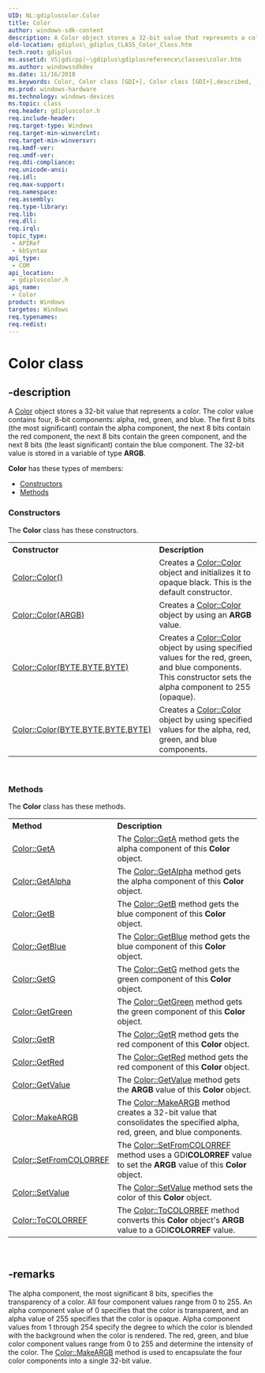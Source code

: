 ```yaml
---
UID: NL:gdipluscolor.Color
title: Color
author: windows-sdk-content
description: A Color object stores a 32-bit value that represents a color.
old-location: gdiplus\_gdiplus_CLASS_Color_Class.htm
tech.root: gdiplus
ms.assetid: VS|gdicpp|~\gdiplus\gdiplusreference\classes\color.htm
ms.author: windowssdkdev
ms.date: 11/16/2018
ms.keywords: Color, Color class [GDI+], Color class [GDI+],described, _gdiplus_CLASS_Color_Class, gdiplus._gdiplus_CLASS_Color_Class, gdipluscolor/Color
ms.prod: windows-hardware
ms.technology: windows-devices
ms.topic: class
req.header: gdipluscolor.h
req.include-header: 
req.target-type: Windows
req.target-min-winverclnt: 
req.target-min-winversvr: 
req.kmdf-ver: 
req.umdf-ver: 
req.ddi-compliance: 
req.unicode-ansi: 
req.idl: 
req.max-support: 
req.namespace: 
req.assembly: 
req.type-library: 
req.lib: 
req.dll: 
req.irql: 
topic_type:
 - APIRef
 - kbSyntax
api_type:
 - COM
api_location:
 - gdipluscolor.h
api_name:
 - Color
product: Windows
targetos: Windows
req.typenames: 
req.redist: 
---
```


# Color class


## -description


A <a href="https://msdn.microsoft.com/ebd68c22-9b00-4a8e-9954-e8b0eda764f8">Color</a> object stores a 32-bit value that represents a color. The color value contains four, 8-bit components: alpha, red, green, and blue. The first 8 bits (the most significant) contain the alpha component, the next 8 bits contain the red component, the next 8 bits contain the green component, and the next 8 bits (the least significant) contain the blue component. The 32-bit value is stored in a variable of type 
			<b>ARGB</b>.

<b xmlns:loc="http://microsoft.com/wdcml/l10n">Color</b> has these types of members:
<ul>
<li><a href="https://docs.microsoft.com/">Constructors</a></li>
<li><a href="https://docs.microsoft.com/">Methods</a></li>
</ul><h3><a id="constructors"></a>Constructors</h3>The <b xmlns:loc="http://microsoft.com/wdcml/l10n">Color</b> class has these constructors.
<table class="members" id="memberListConstructors">
<tr>
<th align="left" width="37%">Constructor</th>
<th align="left" width="63%">Description</th>
</tr>
<tr data="declared;">
<td align="left" width="37%">
<a href="https://msdn.microsoft.com/80a95e75-d592-4eed-994c-4e7658d8068c">Color::Color()</a>
</td>
<td align="left" width="63%">
Creates a <a href="https://msdn.microsoft.com/80a95e75-d592-4eed-994c-4e7658d8068c">Color::Color</a> object and initializes it to opaque black. This is the default constructor.

</td>
</tr>
<tr data="declared;">
<td align="left" width="37%">
<a href="https://msdn.microsoft.com/ee941095-77f3-4aee-9478-7b33f625f682">Color::Color(ARGB)</a>
</td>
<td align="left" width="63%">
Creates a <a href="https://msdn.microsoft.com/ee941095-77f3-4aee-9478-7b33f625f682">Color::Color</a> object by using an 
			<b>ARGB</b> value.

</td>
</tr>
<tr data="declared;">
<td align="left" width="37%">
<a href="https://msdn.microsoft.com/d7bd27fb-8943-4c6b-acf4-151a5e40e58a">Color::Color(BYTE,BYTE,BYTE)</a>
</td>
<td align="left" width="63%">
Creates a <a href="https://msdn.microsoft.com/d7bd27fb-8943-4c6b-acf4-151a5e40e58a">Color::Color</a> object by using specified values for the red, green, and blue components. This constructor sets the alpha component to 255 (opaque).

</td>
</tr>
<tr data="declared;">
<td align="left" width="37%">
<a href="https://msdn.microsoft.com/2e39f5b6-6fe3-4eb6-b06b-371174400fcc">Color::Color(BYTE,BYTE,BYTE,BYTE)</a>
</td>
<td align="left" width="63%">
Creates a <a href="https://msdn.microsoft.com/2e39f5b6-6fe3-4eb6-b06b-371174400fcc">Color::Color</a> object by using specified values for the alpha, red, green, and blue components.

</td>
</tr>
</table> 
<h3><a id="methods"></a>Methods</h3>The <b>Color</b> class has these methods.
<table class="members" id="memberListMethods">
<tr>
<th align="left" width="37%">Method</th>
<th align="left" width="63%">Description</th>
</tr>
<tr data="declared;">
<td align="left" width="37%">
<a href="https://msdn.microsoft.com/e9dcfd1d-a310-4625-a22a-2236d72f1049">Color::GetA</a>
</td>
<td align="left" width="63%">
The <a href="https://msdn.microsoft.com/e9dcfd1d-a310-4625-a22a-2236d72f1049">Color::GetA</a> method gets the alpha component of this <b>Color</b> object.

</td>
</tr>
<tr data="declared;">
<td align="left" width="37%">
<a href="https://msdn.microsoft.com/9b40ba57-88c5-4a8d-9722-256a0bc66a3e">Color::GetAlpha</a>
</td>
<td align="left" width="63%">
The <a href="https://msdn.microsoft.com/9b40ba57-88c5-4a8d-9722-256a0bc66a3e">Color::GetAlpha</a> method gets the alpha component of this <b>Color</b> object.

</td>
</tr>
<tr data="declared;">
<td align="left" width="37%">
<a href="https://msdn.microsoft.com/09977e61-e46f-48c5-a9b9-5a29f24f15c1">Color::GetB</a>
</td>
<td align="left" width="63%">
The <a href="https://msdn.microsoft.com/09977e61-e46f-48c5-a9b9-5a29f24f15c1">Color::GetB</a> method gets the blue component of this <b>Color</b> object.

</td>
</tr>
<tr data="declared;">
<td align="left" width="37%">
<a href="https://msdn.microsoft.com/53a42e45-2c2d-40c1-8d22-a954a151f7b6">Color::GetBlue</a>
</td>
<td align="left" width="63%">
The <a href="https://msdn.microsoft.com/53a42e45-2c2d-40c1-8d22-a954a151f7b6">Color::GetBlue</a> method gets the blue component of this <b>Color</b> object.

</td>
</tr>
<tr data="declared;">
<td align="left" width="37%">
<a href="https://msdn.microsoft.com/254b40cb-d82e-401c-8b46-8bf09ce3914f">Color::GetG</a>
</td>
<td align="left" width="63%">
The <a href="https://msdn.microsoft.com/254b40cb-d82e-401c-8b46-8bf09ce3914f">Color::GetG</a> method gets the green component of this <b>Color</b> object.

</td>
</tr>
<tr data="declared;">
<td align="left" width="37%">
<a href="https://msdn.microsoft.com/b5499194-7078-434e-9d6b-a686ece3fd55">Color::GetGreen</a>
</td>
<td align="left" width="63%">
The <a href="https://msdn.microsoft.com/b5499194-7078-434e-9d6b-a686ece3fd55">Color::GetGreen</a> method gets the green component of this <b>Color</b> object.

</td>
</tr>
<tr data="declared;">
<td align="left" width="37%">
<a href="https://msdn.microsoft.com/70051577-5f60-4b4c-8d0c-9b285edbd77c">Color::GetR</a>
</td>
<td align="left" width="63%">
The <a href="https://msdn.microsoft.com/70051577-5f60-4b4c-8d0c-9b285edbd77c">Color::GetR</a> method gets the red component of this <b>Color</b> object.

</td>
</tr>
<tr data="declared;">
<td align="left" width="37%">
<a href="https://msdn.microsoft.com/5d2dc63d-14e3-4e38-a41f-1d3e41f07cdd">Color::GetRed</a>
</td>
<td align="left" width="63%">
The <a href="https://msdn.microsoft.com/5d2dc63d-14e3-4e38-a41f-1d3e41f07cdd">Color::GetRed</a> method gets the red component of this <b>Color</b> object.

</td>
</tr>
<tr data="declared;">
<td align="left" width="37%">
<a href="https://msdn.microsoft.com/b333bf7d-b212-43fd-8f86-d7bf73b6a3f4">Color::GetValue</a>
</td>
<td align="left" width="63%">
The <a href="https://msdn.microsoft.com/b333bf7d-b212-43fd-8f86-d7bf73b6a3f4">Color::GetValue</a> method gets the <b>ARGB</b> value of this <b>Color</b> object.

</td>
</tr>
<tr data="declared;">
<td align="left" width="37%">
<a href="https://msdn.microsoft.com/41befc00-c256-4f56-90c3-8fd5aa18bb49">Color::MakeARGB</a>
</td>
<td align="left" width="63%">
The <a href="https://msdn.microsoft.com/41befc00-c256-4f56-90c3-8fd5aa18bb49">Color::MakeARGB</a> method creates a 32-bit value that consolidates the specified alpha, red, green, and blue components.

</td>
</tr>
<tr data="declared;">
<td align="left" width="37%">
<a href="https://msdn.microsoft.com/5fb15f81-8bed-4895-bec8-b687028cc5a2">Color::SetFromCOLORREF</a>
</td>
<td align="left" width="63%">
The <a href="https://msdn.microsoft.com/5fb15f81-8bed-4895-bec8-b687028cc5a2">Color::SetFromCOLORREF</a> method uses a GDI<b>COLORREF</b> value to set the <b>ARGB</b> value of this <b>Color</b> object.

</td>
</tr>
<tr data="declared;">
<td align="left" width="37%">
<a href="https://msdn.microsoft.com/36f95b4e-8f01-4100-ad40-1762291bc069">Color::SetValue</a>
</td>
<td align="left" width="63%">
The <a href="https://msdn.microsoft.com/36f95b4e-8f01-4100-ad40-1762291bc069">Color::SetValue</a> method sets the color of this <b>Color</b> object.

</td>
</tr>
<tr data="declared;">
<td align="left" width="37%">
<a href="https://msdn.microsoft.com/1bf9093d-5316-4280-850e-b0738cf5d0cf">Color::ToCOLORREF</a>
</td>
<td align="left" width="63%">
The <a href="https://msdn.microsoft.com/1bf9093d-5316-4280-850e-b0738cf5d0cf">Color::ToCOLORREF</a> method converts this <b>Color</b> object's <b>ARGB</b> value to a GDI<b>COLORREF</b> value.

</td>
</tr>
</table> 


## -remarks



The alpha component, the most significant 8 bits, specifies the transparency of a color. All four component values range from 0 to 255. An alpha component value of 0 specifies that the color is transparent, and an alpha value of 255 specifies that the color is opaque. Alpha component values from 1 through 254 specify the degree to which the color is blended with the background when the color is rendered. The red, green, and blue color component values range from 0 to 255 and determine the intensity of the color. The <a href="https://msdn.microsoft.com/41befc00-c256-4f56-90c3-8fd5aa18bb49">Color::MakeARGB</a> method is used to encapsulate the four color components into a single 32-bit value.



